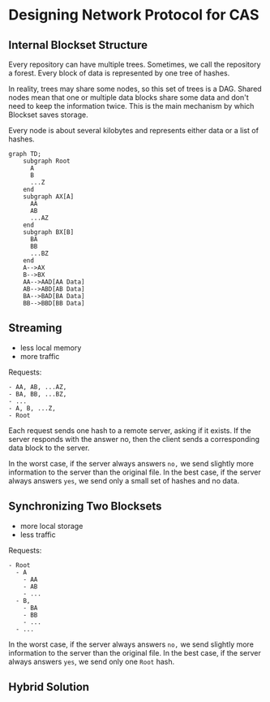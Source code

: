 # Designing Network Protocol for CAS

## Internal Blockset Structure

Every repository can have multiple trees. Sometimes, we call the repository a forest. Every block of data is represented by one tree of hashes.

In reality, trees may share some nodes, so this set of trees is a DAG. Shared nodes mean that one or multiple data blocks share some data and don't need to keep the information twice. This is the main mechanism by which Blockset saves storage.

Every node is about several kilobytes and represents either data or a list of hashes.

```mermaid
graph TD;
    subgraph Root
      A
      B
      ...Z
    end
    subgraph AX[A]
      AA
      AB
      ...AZ
    end
    subgraph BX[B]
      BA
      BB
      ...BZ
    end
    A-->AX
    B-->BX
    AA-->AAD[AA Data]
    AB-->ABD[AB Data]
    BA-->BAD[BA Data]
    BB-->BBD[BB Data]
```

## Streaming

- less local memory
- more traffic

Requests: 
```
- AA, AB, ...AZ,
- BA, BB, ...BZ,
- ...
- A, B, ...Z,
- Root
```

Each request sends one hash to a remote server, asking if it exists. If the server responds with the answer no, then the client sends a corresponding data block to the server.

In the worst case, if the server always answers `no,` we send slightly more information to the server than the original file. 
In the best case, if the server always answers `yes`, we send only a small set of hashes and no data.

## Synchronizing Two Blocksets

- more local storage
- less traffic

Requests: 

```
- Root
  - A
    - AA
    - AB
    - ...
  - B,
    - BA
    - BB
    - ...
  - ...
```

In the worst case, if the server always answers `no,` we send slightly more information to the server than the original file. 
In the best case, if the server always answers `yes`, we send only one `Root` hash.

## Hybrid Solution


